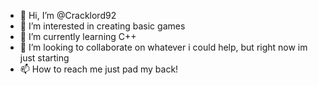- 👋 Hi, I’m @Cracklord92
- 👀 I’m interested in creating basic games
- 🌱 I’m currently learning C++
- 💞️ I’m looking to collaborate on whatever i could help, but right now im just starting
- 📫 How to reach me just pad my back!

<!---
Cracklord92/Cracklord92 is a ✨ special ✨ repository because its `README.md` (this file) appears on your GitHub profile.
You can click the Preview link to take a look at your changes.
--->
